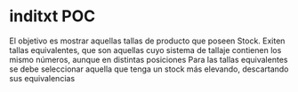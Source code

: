 # inditxt POC

  El objetivo es mostrar aquellas tallas de producto que poseen Stock.
  Exiten tallas equivalentes, que son aquellas cuyo sistema de tallaje contienen los mismo números, aunque en distintas posiciones
  Para las tallas equivalentes se debe seleccionar aquella que tenga un stock más elevando, descartando sus equivalencias





